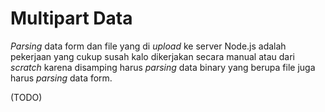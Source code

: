 # Multipart Data

*Parsing* data form dan file yang di *upload* ke server Node.js adalah pekerjaan yang cukup susah kalo dikerjakan secara manual atau dari *scratch* karena disamping harus *parsing* data binary yang berupa file juga harus *parsing* data form.

(TODO)

